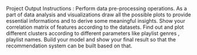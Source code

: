 Project Output Instructions :
Perform data pre-processing operations.
As a part of data analysis and visualizations draw all the possible plots to provide essential informations and to derive some meaningful insights.
Show your correlation matrix of features according to the datasets.
Find out and plot different clusters according to different parameters like playlist genres , playlist names.
Build your model and show your final result so that the recommendation system can be built  based on that.
